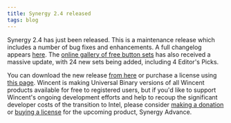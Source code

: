 ```yaml
---
title: Synergy 2.4 released
tags: blog
---
```


Synergy 2.4 has just been released. This is a maintenance release which includes a number of bug fixes and enhancements. A full changelog appears [here](http://wincent.dev/a/products/synergy-classic/history/). The [online gallery of free button sets](http://wincent.dev/a/products/synergy-classic/buttons/) has also received a massive update, with 24 new sets being added, including 4 Editor's Picks.

You can download the new release [from here](http://wincent.dev/download.php?item=Synergy.dmg) or purchase a license using [this page](https://wincent.dev/a/products/synergy-classic/purchase/). Wincent is making Universal Binary versions of all Wincent products available for free to registered users, but if you'd like to support Wincent's ongoing development efforts and help to recoup the significant developer costs of the transition to Intel, please consider [making a donation](https://wincent.dev/a/products/synergy-classic/donate/) or [buying a license](https://wincent.dev/a/products/synergy-advance/purchase/) for the upcoming product, Synergy Advance.
